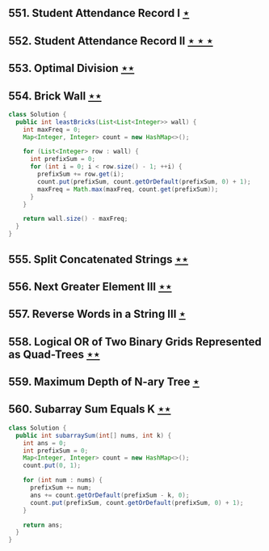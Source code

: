 ## 551. Student Attendance Record I [$\star$](https://leetcode.com/problems/student-attendance-record-i)

## 552. Student Attendance Record II [$\star\star\star$](https://leetcode.com/problems/student-attendance-record-ii)

## 553. Optimal Division [$\star\star$](https://leetcode.com/problems/optimal-division)

## 554. Brick Wall [$\star\star$](https://leetcode.com/problems/brick-wall)

```java
class Solution {
  public int leastBricks(List<List<Integer>> wall) {
    int maxFreq = 0;
    Map<Integer, Integer> count = new HashMap<>();

    for (List<Integer> row : wall) {
      int prefixSum = 0;
      for (int i = 0; i < row.size() - 1; ++i) {
        prefixSum += row.get(i);
        count.put(prefixSum, count.getOrDefault(prefixSum, 0) + 1);
        maxFreq = Math.max(maxFreq, count.get(prefixSum));
      }
    }

    return wall.size() - maxFreq;
  }
}
```

## 555. Split Concatenated Strings [$\star\star$](https://leetcode.com/problems/split-concatenated-strings)

## 556. Next Greater Element III [$\star\star$](https://leetcode.com/problems/next-greater-element-iii)

## 557. Reverse Words in a String III [$\star$](https://leetcode.com/problems/reverse-words-in-a-string-iii)

## 558. Logical OR of Two Binary Grids Represented as Quad-Trees [$\star\star$](https://leetcode.com/problems/logical-or-of-two-binary-grids-represented-as-quad-trees)

## 559. Maximum Depth of N-ary Tree [$\star$](https://leetcode.com/problems/maximum-depth-of-n-ary-tree)

## 560. Subarray Sum Equals K [$\star\star$](https://leetcode.com/problems/subarray-sum-equals-k)

```java
class Solution {
  public int subarraySum(int[] nums, int k) {
    int ans = 0;
    int prefixSum = 0;
    Map<Integer, Integer> count = new HashMap<>();
    count.put(0, 1);

    for (int num : nums) {
      prefixSum += num;
      ans += count.getOrDefault(prefixSum - k, 0);
      count.put(prefixSum, count.getOrDefault(prefixSum, 0) + 1);
    }

    return ans;
  }
}
```
